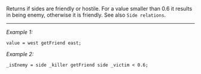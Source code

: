 Returns if sides are friendly or hostile. For a value smaller than 0.6 it results in being enemy, otherwise it is friendly. See also `Side relations`.


---
*Example 1:*
```sqf
value = west getFriend east;
```

*Example 2:*
```sqf
_isEnemy = side _killer getFriend side _victim < 0.6;
```